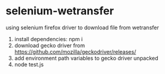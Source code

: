 # selenium-wetransfer
using selenium firefox driver to download file from wetransfer
1) install dependencies: npm i
2) download gecko driver from https://github.com/mozilla/geckodriver/releases/
3) add environment path variables to gecko driver unpacked
4) node test.js
